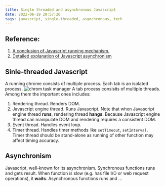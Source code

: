```yaml
---
title: Single threaded and asynchronous Javascript
date: 2022-06-19 20:57:20
tags: javascript, single-threaded, asynchronous, tech
---
```

## Reference: 
1. [A conclusion of Javascript running mechanism.](https://juejin.cn/post/6844903553795014663)
2. [Detailed explanation of Javascript asynchronism](https://juejin.cn/post/6844903556084924423)

## Sinle-threaded Javascript
A running chrome consists of multiple process. Each tab is an isolated process.
![chrom task manager](/images/chrome_task_manager.png)
A tab process consisits of multiple threads. Among them the important ones includes: 
1. Rendering thread. Renders DOM.
2. Javascript engine thread. Runs Javascript. Note that when Javascript engine thread **runs**, rendering thread **hangs**. Because Javascript engine thread can manipulate DOM and rendering requires a consistent DOM.
3. Event thread. Handles event loop.
4. Timer thread. Handles timer methods like `setTimeout`, `setInterval`. Timer thread should be stand-alone as running of other function may affect timing accuracy.

## Asynchronism
Javascript, well-known for its asynchronism.
Synchronous functions runs and gets result. When function is slow (e.g. has file I/O or web request operations), it **waits**.
Asynchronous functions runs and ...